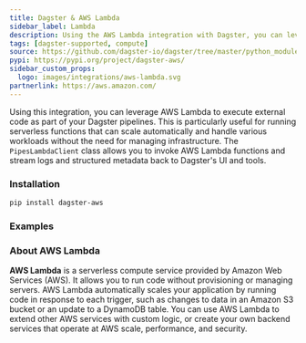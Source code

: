 ```yaml
---
title: Dagster & AWS Lambda
sidebar_label: Lambda
description: Using the AWS Lambda integration with Dagster, you can leverage serverless functions to execute external code in your pipelines.
tags: [dagster-supported, compute]
source: https://github.com/dagster-io/dagster/tree/master/python_modules/libraries/dagster-aws
pypi: https://pypi.org/project/dagster-aws/
sidebar_custom_props:
  logo: images/integrations/aws-lambda.svg
partnerlink: https://aws.amazon.com/
---
```


Using this integration, you can leverage AWS Lambda to execute external code as part of your Dagster pipelines. This is particularly useful for running serverless functions that can scale automatically and handle various workloads without the need for managing infrastructure. The `PipesLambdaClient` class allows you to invoke AWS Lambda functions and stream logs and structured metadata back to Dagster's UI and tools.

### Installation

```bash
pip install dagster-aws
```

### Examples

<CodeExample path="docs_snippets/docs_snippets/integrations/aws-lambda.py" language="python" />

### About AWS Lambda

**AWS Lambda** is a serverless compute service provided by Amazon Web Services (AWS). It allows you to run code without provisioning or managing servers. AWS Lambda automatically scales your application by running code in response to each trigger, such as changes to data in an Amazon S3 bucket or an update to a DynamoDB table. You can use AWS Lambda to extend other AWS services with custom logic, or create your own backend services that operate at AWS scale, performance, and security.
